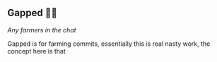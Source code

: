 ## Gapped 🧑‍🌾

*Any farmers in the chat*

Gapped is for farming commits, essentially this is real nasty work, the concept here is that 
